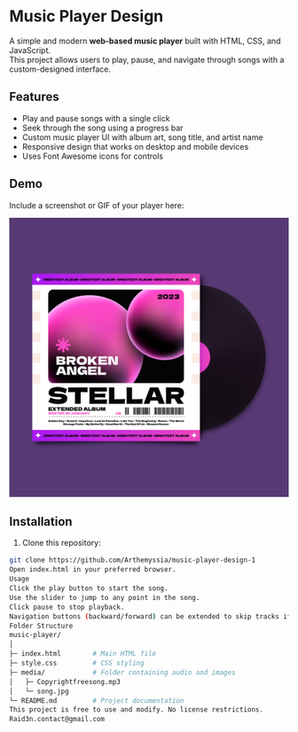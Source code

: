 # Music Player Design

A simple and modern **web-based music player** built with HTML, CSS, and JavaScript.  
This project allows users to play, pause, and navigate through songs with a custom-designed interface.

## Features

- Play and pause songs with a single click
- Seek through the song using a progress bar
- Custom music player UI with album art, song title, and artist name
- Responsive design that works on desktop and mobile devices
- Uses Font Awesome icons for controls

## Demo

Include a screenshot or GIF of your player here:

![Music Player Screenshot](media/song.jpg)

## Installation

1. Clone this repository:
```bash
git clone https://github.com/Arthemyssia/music-player-design-1
Open index.html in your preferred browser.
Usage
Click the play button to start the song.
Use the slider to jump to any point in the song.
Click pause to stop playback.
Navigation buttons (backward/forward) can be extended to skip tracks if you add multiple songs.
Folder Structure
music-player/
│
├─ index.html        # Main HTML file
├─ style.css         # CSS styling
├─ media/            # Folder containing audio and images
│   ├─ Copyrightfreesong.mp3
│   └─ song.jpg
└─ README.md         # Project documentation
This project is free to use and modify. No license restrictions.
Raid3n.contact@gmail.com